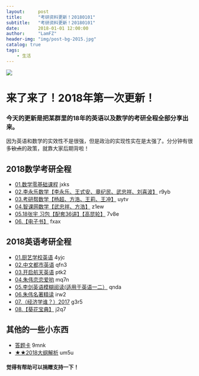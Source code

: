 ```yaml
---
layout:     post
title:      "考研资料更新！20180101"
subtitle:   "考研资料更新！20180101"
date:       2018-01-01 12:00:00
author:     "LamFZ"
header-img: "img/post-bg-2015.jpg"
catalog: true
tags:
    - 生活
---
```


![](https://timgsa.baidu.com/timg?image&quality=80&size=b9999_10000&sec=1514738190057&di=1ca88b03a05a0c25d74d6d8297b6fa71&imgtype=0&src=http%3A%2F%2Fd.hiphotos.baidu.com%2Fzhidao%2Fpic%2Fitem%2F1b4c510fd9f9d72a1b73e964dc2a2834349bbbb0.jpg)
# 来了来了！2018年第一次更新！
### 今天的更新是把某群里的18年的英语以及数学的考研全程全部分享出来。
因为英语和数学的实效性不是很强，但是政治的实现性实在是太强了。分分钟有很多~~钦点~~的政策，就靠大家后期背啦！

## 2018数学考研全程
* [01.数学零基础课程](https://pan.baidu.com/s/1bo7rJ0z)  jxks
* [02.李永乐数学【李永乐、王式安、章纪民、武忠祥、刘喜波】](https://pan.baidu.com/s/1geLwOMZ) r9yb
* [03.考研帮数学【杨超、方浩、王莉、王冲】](https://pan.baidu.com/s/1hszWpqk) uytv
* [04.智课网数学【武忠祥、方浩】](https://pan.baidu.com/s/1sln2HFv) z1ew
* [05.18张宇 习包【配套36讲】【高昆轮】](https://pan.baidu.com/s/1ctwTh8) 7v8e
* [06.【电子书】](https://pan.baidu.com/s/1boH1fqB) fxax


## 2018英语考研全程

* [01.厨艺学校英语](https://pan.baidu.com/s/1hrDnlU8) 4yjc
* [02.中文都市英语](https://pan.baidu.com/s/1qYSgss0) qfn3
* [03.开启航天英语](https://pan.baidu.com/s/1qYBRoAw) ptk2
* [04.朱伟恋恋爱哟](https://pan.baidu.com/s/1jHJoMNW) mq7n
* [05.李剑英语模糊阅读(适用于英语一二）](https://pan.baidu.com/s/1jIqyHSU) qnda
* [06.朱伟名著精读](https://pan.baidu.com/s/1hsivxEO) irw2
* [07.（经济学谁？）2017](https://pan.baidu.com/s/1mi9r8jY) g3r5
* [08.【葵花宝典】](https://pan.baidu.com/s/1eR65MpG) j2q7

## 其他的一些小东西 

* [答题卡](https://pan.baidu.com/s/1o8qW714) 9mnk 
* [★★2018大纲解析](https://pan.baidu.com/s/1dEYYaRJ) um5u

#### 觉得有帮助可以捐赠支持一下！

